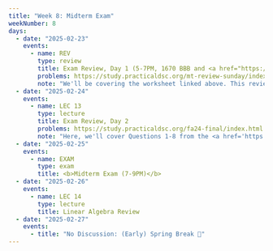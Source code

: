 ```yaml
---
title: "Week 8: Midterm Exam"
weekNumber: 8
days:
  - date: "2025-02-23"
    events:
      - name: REV
        type: review
        title: Exam Review, Day 1 (5-7PM, 1670 BBB and <a href="https://umich.zoom.us/j/95923283134">Zoom</a>)
        problems: https://study.practicaldsc.org/mt-review-sunday/index.html
        note: "We'll be covering the worksheet linked above. This review will be recorded."
  - date: "2025-02-24"
    events:
      - name: LEC 13
        type: lecture
        title: Exam Review, Day 2
        problems: https://study.practicaldsc.org/fa24-final/index.html
        note: "Here, we'll cover Questions 1-8 from the <a href='https://study.practicaldsc.org/fa24-final'>Fall 2024 Final</a>. If you plan on coming, attempt the problems in advance, but try not to look at the solutions!"
  - date: "2025-02-25"
    events:
      - name: EXAM
        type: exam
        title: <b>Midterm Exam (7-9PM)</b>
  - date: "2025-02-26"
    events:
      - name: LEC 14
        type: lecture
        title: Linear Algebra Review
  - date: "2025-02-27"
    events:
      - title: "No Discussion: (Early) Spring Break 🌸"
---
```

